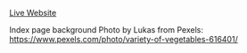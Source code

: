 [Live Website](https://jstnwht.github.io/odin-recipes)

Index page background Photo by Lukas from Pexels: https://www.pexels.com/photo/variety-of-vegetables-616401/